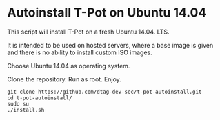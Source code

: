 # Autoinstall T-Pot on Ubuntu 14.04

This script will install T-Pot on a fresh Ubuntu 14.04. LTS. 

It is intended to be used on hosted servers, where a base image is given and there is no ability to install custom ISO images. 

Choose Ubuntu 14.04 as operating system. 

Clone the repository. Run as root. Enjoy.

    git clone https://github.com/dtag-dev-sec/t-pot-autoinstall.git
    cd t-pot-autoinstall/
    sudo su
    ./install.sh
    

